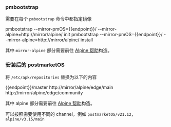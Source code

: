 ### pmbootstrap

需要在每个 `pmbootstrap` 命令中都指定镜像

<tmpl z-lang="bash">
pmbootstrap --mirror-pmOS={{endpoint}}/ --mirror-alpine=http://mirror/alpine/ init
pmbootstrap --mirror-pmOS={{endpoint}}/ --mirror-alpine=http://mirror/alpine/ install
</tmpl>

其中 `mirror-alpine` 部分需要前往 [Alpine 帮助](../alpine/)构造。

### 安装后的 postmarketOS

将 `/etc/apk/repositories` 替换为以下的内容

<tmpl>
{{endpoint}}/master
http://mirror/alpine/edge/main
http://mirror/alpine/edge/community
</tmpl>

其中 alpine 部分需要前往 [Alpine 帮助](../alpine/)构造。

可以按照需要使用不同的 channel，例如 `postmarketOS/v21.12`，`alpine/v3.15/main`

